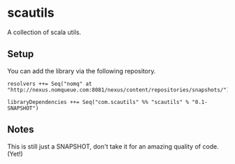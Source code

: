 # scautils

A collection of scala utils.


## Setup

You can add the library via the following repository.

    resolvers ++= Seq("nomq" at "http://nexus.nomqueue.com:8081/nexus/content/repositories/snapshots/")

    libraryDependencies ++= Seq("com.scautils" %% "scautils" % "0.1-SNAPSHOT")


## Notes

This is still just a SNAPSHOT, don't take it for an amazing quality of code. (Yet!)
